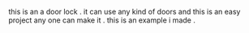 this is an a door lock . it can use any kind of doors and this is an easy project any one can make it . this is an example i made .
